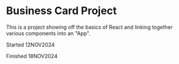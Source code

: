 # Business Card Project

<p>This is a project showing off the basics of React and linking together various components into an "App".</p>

<p>Started 12NOV2024</p>
<p>Finished 18NOV2024</p>